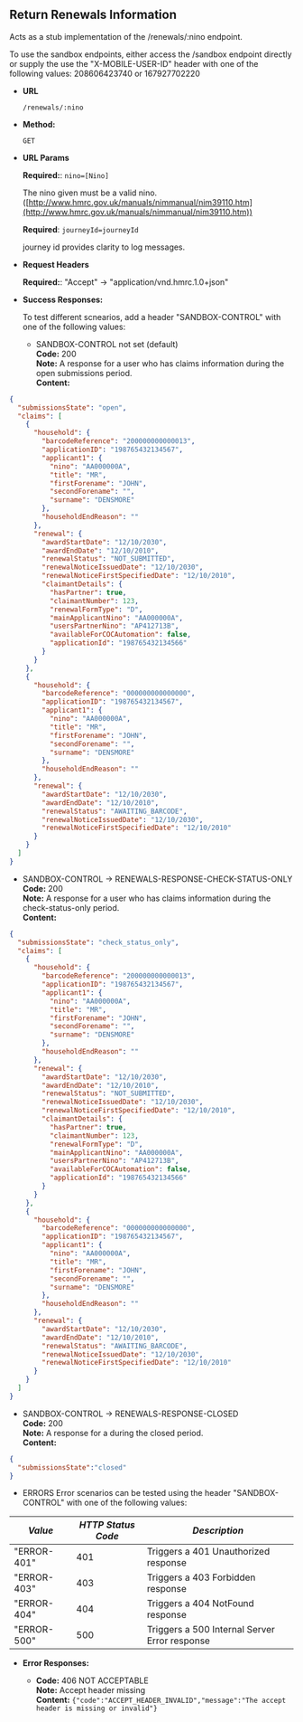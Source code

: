 Return Renewals Information
----
  Acts as a stub implementation of the /renewals/:nino endpoint.

  To use the sandbox endpoints, either access the /sandbox endpoint directly or supply the use the 
  "X-MOBILE-USER-ID" header with one of the following values: 208606423740 or 167927702220

* **URL**

  `/renewals/:nino`

* **Method:**
  
  `GET`

* **URL Params**

   **Required:**: `nino=[Nino]`
   
   The nino given must be a valid nino. ([http://www.hmrc.gov.uk/manuals/nimmanual/nim39110.htm](http://www.hmrc.gov.uk/manuals/nimmanual/nim39110.htm))

   **Required**: `journeyId=journeyId`

   journey id provides clarity to log messages.

*  **Request Headers**

   **Required:**: "Accept" -> "application/vnd.hmrc.1.0+json"

* **Success Responses:**

  To test different scnearios, add a header "SANDBOX-CONTROL" with one of the following values:

  * SANDBOX-CONTROL not set (default) <br />
    **Code:** 200 <br />
    **Note:** A response for a user who has claims information during the open submissions period.<br/>
    **Content:**

```json
{
  "submissionsState": "open",
  "claims": [
    {
      "household": {
        "barcodeReference": "200000000000013",
        "applicationID": "198765432134567",
        "applicant1": {
          "nino": "AA000000A",
          "title": "MR",
          "firstForename": "JOHN",
          "secondForename": "",
          "surname": "DENSMORE"
        },
        "householdEndReason": ""
      },
      "renewal": {
        "awardStartDate": "12/10/2030",
        "awardEndDate": "12/10/2010",
        "renewalStatus": "NOT_SUBMITTED",
        "renewalNoticeIssuedDate": "12/10/2030",
        "renewalNoticeFirstSpecifiedDate": "12/10/2010",
        "claimantDetails": {
          "hasPartner": true,
          "claimantNumber": 123,
          "renewalFormType": "D",
          "mainApplicantNino": "AA000000A",
          "usersPartnerNino": "AP412713B",
          "availableForCOCAutomation": false,
          "applicationId": "198765432134566"
        }
      }
    },
    {
      "household": {
        "barcodeReference": "000000000000000",
        "applicationID": "198765432134567",
        "applicant1": {
          "nino": "AA000000A",
          "title": "MR",
          "firstForename": "JOHN",
          "secondForename": "",
          "surname": "DENSMORE"
        },
        "householdEndReason": ""
      },
      "renewal": {
        "awardStartDate": "12/10/2030",
        "awardEndDate": "12/10/2010",
        "renewalStatus": "AWAITING_BARCODE",
        "renewalNoticeIssuedDate": "12/10/2030",
        "renewalNoticeFirstSpecifiedDate": "12/10/2010"
      }
    }
  ]
}
```

  * SANDBOX-CONTROL -> RENEWALS-RESPONSE-CHECK-STATUS-ONLY <br />
    **Code:** 200 <br />
    **Note:** A response for a user who has claims information during the check-status-only period.<br/>
    **Content:**
    
```json
{
  "submissionsState": "check_status_only",
  "claims": [
    {
      "household": {
        "barcodeReference": "200000000000013",
        "applicationID": "198765432134567",
        "applicant1": {
          "nino": "AA000000A",
          "title": "MR",
          "firstForename": "JOHN",
          "secondForename": "",
          "surname": "DENSMORE"
        },
        "householdEndReason": ""
      },
      "renewal": {
        "awardStartDate": "12/10/2030",
        "awardEndDate": "12/10/2010",
        "renewalStatus": "NOT_SUBMITTED",
        "renewalNoticeIssuedDate": "12/10/2030",
        "renewalNoticeFirstSpecifiedDate": "12/10/2010",
        "claimantDetails": {
          "hasPartner": true,
          "claimantNumber": 123,
          "renewalFormType": "D",
          "mainApplicantNino": "AA000000A",
          "usersPartnerNino": "AP412713B",
          "availableForCOCAutomation": false,
          "applicationId": "198765432134566"
        }
      }
    },
    {
      "household": {
        "barcodeReference": "000000000000000",
        "applicationID": "198765432134567",
        "applicant1": {
          "nino": "AA000000A",
          "title": "MR",
          "firstForename": "JOHN",
          "secondForename": "",
          "surname": "DENSMORE"
        },
        "householdEndReason": ""
      },
      "renewal": {
        "awardStartDate": "12/10/2030",
        "awardEndDate": "12/10/2010",
        "renewalStatus": "AWAITING_BARCODE",
        "renewalNoticeIssuedDate": "12/10/2030",
        "renewalNoticeFirstSpecifiedDate": "12/10/2010"
      }
    }
  ]
}

```

  * SANDBOX-CONTROL -> RENEWALS-RESPONSE-CLOSED <br />
    **Code:** 200 <br />
    **Note:** A response for a during the closed period.<br/>
    **Content:**
    
```json
{
  "submissionsState":"closed"
}
```
  
  * ERRORS
  Error scenarios can be tested using the  header "SANDBOX-CONTROL" with one of the following values:
  
  | *Value* | *HTTP Status Code* | *Description* 
  |---------|--------------------|---------------|
  | "ERROR-401" | 401 | Triggers a 401 Unauthorized response |
  | "ERROR-403" | 403 | Triggers a 403 Forbidden response |
  | "ERROR-404" | 404 | Triggers a 404 NotFound response |
  | "ERROR-500" | 500 | Triggers a 500 Internal Server Error response |   


* **Error Responses:**

  * **Code:** 406 NOT ACCEPTABLE <br />
    **Note:** Accept header missing <br/>
    **Content:** `{"code":"ACCEPT_HEADER_INVALID","message":"The accept header is missing or invalid"}`







